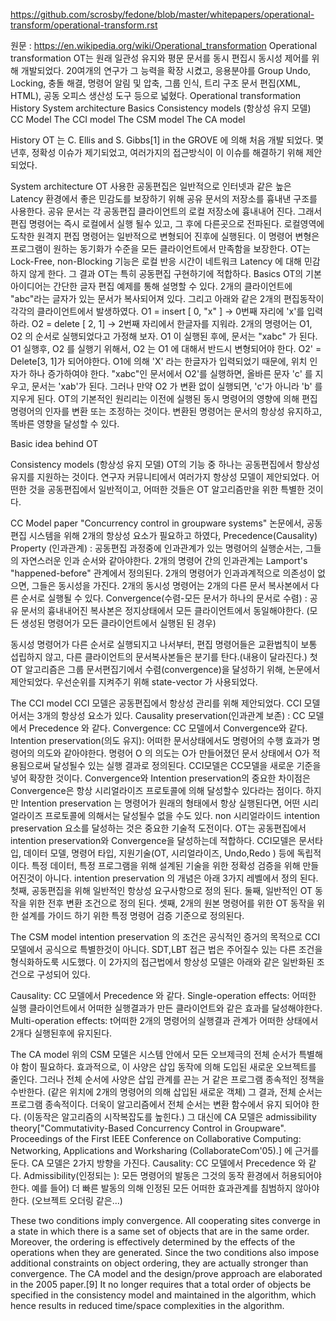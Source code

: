 https://github.com/scrosby/fedone/blob/master/whitepapers/operational-transform/operational-transform.rst

원문 : https://en.wikipedia.org/wiki/Operational_transformation
Operational transformation
OT는 원래 일관성 유지와 평문 문서를 동시 편집시 동시성 제어를 위해 개발되었다. 20여개의 연구가 그 능력을 확장 시켰고, 응용분야를 Group Undo, Locking, 충돌 해결, 명령어 알림 및 압축, 그룹 인식, 트리 구조 문서 편집(XML, HTML), 공동 오피스 생산성 도구 등으로 넓혔다.
Operational transformation
History
System architecture
Basics
Consistency models (항상성 유지 모델)
CC Model
The CCI model
The CSM model
The CA model
 
History
OT 는 C. Ellis and S. Gibbs[1] in the GROVE 에 의해 처음 개발 되었다. 몇 년후, 정확성 이슈가 제기되었고, 여러가지의 접근방식이 이 이슈를 해결하기 위해 제안되었다. 

System architecture
 OT 사용한 공동편집은 일반적으로 인터넷과 같은 높은 Latency 환경에서 좋은 민감도를 보장하기 위해 공유 문서의 저장소를 흉내낸 구조를 사용한다.
공유 문서는 각 공동편집 클라이언트의 로컬 저장소에 흉내내어 진다. 그래서 편집 명령어는 즉시 로컬에서 실행 될수 있고, 그 후에 다른곳으로 전파된다.
로컬영역에 도착한 원격지 편집 명령어는 일반적으로 변형되어 진후에 실행된다.
이 명령어 변형은 프로그램이 원하는 동기화가 수준을 모든 클라이언트에서 만족함을 보장한다.
OT는 Lock-Free, non-Blocking 기능은 로컬 반응 시간이 네트워크 Latency 에 대해 민감하지 않게 한다.
그 결과 OT는 특히 공동편집 구현하기에 적합하다.
Basics
OT의 기본 아이디어는 간단한 글자 편집 예제를 통해 설명할 수 있다. 2개의 클라이언트에 "abc"라는 글자가 있는 문서가 복사되어져 있다.
그리고 아래와 같은 2개의 편집동작이 각각의 클라이언트에서 발생하였다.
 O1 = insert [ 0, "x" ] -> 0번째 자리에 'x'를 입력하라.
 O2 = delete [ 2, 1]  -> 2번째 자리에서 한글자를 지워라.
2개의 명령어는 O1, O2 의 순서로 실행되었다고 가정해 보자.
O1 이 실행된 후에, 문서는 "xabc" 가 된다. O1 실행후, O2 를 실행기 위해서, O2 는 O1 에 대해서 반드시 변형되어야 한다. O2' = Delete[3, 1]가 되어야한다.
O1에 의해 'X' 라는 한글자가 입력되었기 때문에, 위치 인자가 하나 증가하여야 한다.
"xabc"인 문서에서 O2'를 실행하면, 올바른 문자 'c' 를 지우고, 문서는 'xab'가 된다.
그러나 만약 O2 가 변환 없이 실행되면, 'c'가 아니라 'b' 를 지우게 된다. 
OT의 기본적인 원리리는 이전에 실행된 동시 명령어의 영향에 의해 편집 명령어의 인자를 변환 또는 조정하는 것이다. 
변환된 명령어는  문서의 항상성 유지하고, 똑바른 영향을 달성할 수 있다.
 
Basic idea behind OT
 
Consistency models (항상성 유지 모델)
OT의  기능 중 하나는 공동편집에서 항상성 유지를 지원하는 것이다. 연구자 커뮤니티에서 여러가지 항상성 모델이 제안되었다. 어떤한 것을 공동편집에서 일반적이고, 어떠한 것들은 OT 알고리즘만을 위한 특별한 것이다.
 
CC Model
paper "Concurrency control in groupware systems" 논문에서, 공동편집 시스템을 위해 2개의 항상성 요소가 필요하고 하였다,
Precedence(Causality) Property (인과관계) : 공동편집 과정중에  인과관계가 있는 명령어의 실행순서는, 그들의 자연스러운 인과 순서와 같아야한다. 2개의 명령어 간의 인과관계는  Lamport's "happened-before" 관계에서 정의된다.
2개의 명령어가 인과과계적으로 의존성이 없으면, 그들은 동시성을 가진다. 2개의 동시성 명령어는 2개의 다른 문서 복사본에서 다른 순서로 실행될 수 있다.
Convergence(수렴-모든 문서가 하나의 문서로 수렴) : 공유 문서의 흉내내어진 복사본은 정지상태에서 모든 클라이언트에서 동일해야한다. (모든 생성된 명령어가 모든 클라이언트에서 실행된 된 경우)

동시성 명령어가 다른 순서로 실행되지고 나서부터, 편집 명령어들은 교환법칙이 보통 섭립하지 않고, 다른 클라이언트의 문서복사본들은 분기를 탄다.(내용이 달라진다.)
첫 OT 알고리즘은 그룹 문서편집기에서 수렴(convergence)을 달성하기 위해, 논문에서 제안되었다. 우선순위를 지켜주기 위해 state-vector 가 사용되었다.
 
The CCI model
CCI 모델은 공동편집에서 항상성 관리를 위해 제안되었다. CCI 모델어서는 3개의 항상성 요소가 있다.
Causality preservation(인과관계 보존) : CC 모델에서 Precedence  와 같다.
Convergence: CC 모델에서 Convergence와 같다.
Intention preservation(의도 유지): 어떠한 문서상태에서도 명령어의 수행 효과가 명령어의 의도와 같아야한다. 명령어 O  의 의도는 O가 만들어졌던 문서 상태에서 O가 적용됨으로써 달성될수 있는 실행 결과로 정의된다.
CCI모델은 CC모델을 새로운 기준을 넣어 확장한 것이다. Convergence와 Intention preservation의 중요한 차이점은 Convergence은 항상 시리얼라이즈 프로토콜에 의해 달성할수 있다라는 점이다. 하지만  Intention preservation 는 명령어가 원래의 형태에서 항상 실행된다면, 어떤 시리얼라이즈 프로토콜에 의해서는 달성될수 없을 수도 있다. non 시리얼라이드 intention preservation 요소를 달성하는 것은 중요한 기술적 도전이다. OT는 공동편집에서 intention preservation와 Convergence을 달성하는데 적합하다. 
CCI모델은 문서타입, 데이터 모델, 명령어 타입, 지원기술(OT, 시리얼라이즈, Undo,Redo ) 등에 독립적이다. 특정 데이터, 특정 프로그램을 위해 설계된 기술을 위한 정확성 검증을 위해 만들어진것이 아니다. 
intention preservation 의 개념은 아래 3가지 레벨에서 정의 된다.
첫째, 공동편집을 위해 일반적인 항상성 요구사항으로 정의 된다.
둘째, 일반적인 OT  동작을 위한 전후 변환 조건으로 정의 된다.
셋째, 2개의 원본 명령어를 위한 OT 동작을 위한 설계를 가이드 하기 위한 특정 명령어 검증 기준으로 정의된다.

The CSM model
intention preservation 의 조건은 공식적인 증거의 목적으로 CCI 모델에서 공식으로 특별한것이 아니다.
SDT,LBT 접근 법은 주어질수 있는 다른 조건을 형식화하도룩 시도했다. 이 2가지의 접근법에서 항상성 모델은 아래와 같은 일반화된 조건으로 구성되어 있다.
 
Causality: CC 모델에서 Precedence  와 같다.
Single-operation effects: 어떠한 실행 클라이언트에서 어떠한 실행결과가 만든 클라이언트와 같은 효과를 달성해야한다.
Multi-operation effects: t어떠한 2개의 명령어의 실행결과 관계가 어떠한 상태에서 2개다 실행된후에 유지된다.

The CA model
위의 CSM 모델은 시스템 안에서 모든 오브제극의 전체 순서가 특별해야 함이 필요하다. 효과적으로, 이 사양은 삽입 동작에 의해 도입된 새로운 오브젝트를 줄인다.
그러나 전체 순서에 사양은 삽입 관계를 끈는 거 같은 프로그램 종속적인 정책을 수반한다. (같은 위치에 2개의 명령어의 의해 삽입된 새로운 객체)
그 결과, 전체 순서는 프로그램 종속적이다. 더욱이 알고리즘에서 전체 순서는 변환 함수에서 유지 되어야 한다. (이동작은 알고리즘의 시작복잡도를 높힌다.)
그 대신에 CA 모델은 admissibility theory["Commutativity-Based Concurrency Control in Groupware". Proceedings of the First IEEE Conference on Collaborative Computing: Networking, Applications and Worksharing (CollaborateCom'05).] 에 근거를 둔다.
CA 모델은 2가지 방향을 가진다.
Causality: CC 모델에서 Precedence  와 같다.
Admissibility(인정되는 ): 모든 명령어의 발동은 그것의 동작 환경에서 허용되어야한다. 예를 들어) 더 빠른 발동의 의해 인정된 모든 어떠한 효과관계를 침범하지 않아야한다. (오브젝트 오더링 같은...)

These two conditions imply convergence. All cooperating sites converge in a state in which there is a same set of objects that are in the same order. Moreover, the ordering is effectively determined by the effects of the operations when they are generated. Since the two conditions also impose additional constraints on object ordering, they are actually stronger than convergence. The CA model and the design/prove approach are elaborated in the 2005 paper.[9] It no longer requires that a total order of objects be specified in the consistency model and maintained in the algorithm, which hence results in reduced time/space complexities in the algorithm.
 
